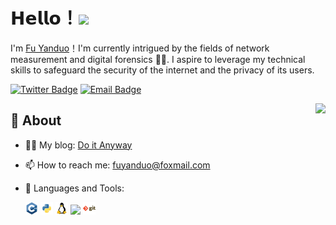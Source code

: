 # 𝗛𝗲𝗹𝗹𝗼！<img src="https://user-images.githubusercontent.com/5679180/79618120-0daffb80-80be-11ea-819e-d2b0fa904d07.gif" width="27px"> 

I'm [Fu Yanduo](https://github.com/freedomFu)！I'm currently intrigued by the fields of network measurement and digital forensics 🧑‍🎓. I aspire to leverage my technical skills to safeguard the security of the internet and the privacy of its users.

[![Twitter Badge](https://img.shields.io/badge/-Twitter-1da1f2?style=flat-square&labelColor=1da1f2&logo=twitter&logoColor=white&link=https://twitter.com/Yaronzz)](https://twitter.com/YanduoF)
[![Email Badge](https://img.shields.io/badge/-Email-c14438?style=flat-square&logo=Gmail&logoColor=white&link=mailto:fuyanduo@foxmail.com)](mailto:fuyanduo@foxmail.com)

<img align="right" src="https://github-readme-stats.vercel.app/api?username=freedomFu&show_icons=true&hide_border=true">

## 🧐 About

- 👨‍💻 My blog: [Do it Anyway](https://github.com/freedomFu/Do-it-Anyway)
- 📫 How to reach me: fuyanduo@foxmail.com
- 🌱 Languages and Tools: 

    <div>
        <code><img height="20" src="https://raw.githubusercontent.com/github/explore/80688e429a7d4ef2fca1e82350fe8e3517d3494d/topics/cpp/cpp.png"></code>
        <code><img height="20" src="https://raw.githubusercontent.com/github/explore/80688e429a7d4ef2fca1e82350fe8e3517d3494d/topics/python/python.png"></code>
        <code><img height="20" src="https://raw.githubusercontent.com/github/explore/80688e429a7d4ef2fca1e82350fe8e3517d3494d/topics/linux/linux.png"></code>
        <code><img height="20" src="https://cdn.svgporn.com/logos/visual-studio-code.svg"></code>
        <code><img height="20" src="https://raw.githubusercontent.com/github/explore/80688e429a7d4ef2fca1e82350fe8e3517d3494d/topics/git/git.png"></code>
    </div>
